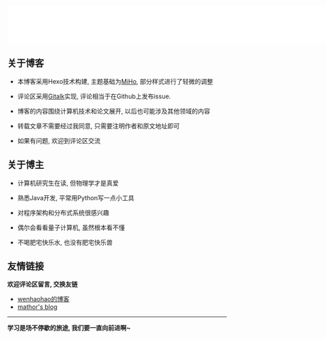 
<iframe frameborder="no" border="0" marginwidth="0" marginheight="0" width=888 height=86 src="//music.163.com/outchain/player?type=2&id=492101540&auto=1&height=66"></iframe>

关于博客
-----------

- 本博客采用Hexo技术构建, 主题基础为[MiHo](https://github.com/wongminho/hexo-theme-miho), 部分样式进行了轻微的调整

- 评论区采用[Gitalk](https://github.com/gitalk/gitalk)实现, 评论相当于在Github上发布issue.

- 博客的内容围绕计算机技术和论文展开, 以后也可能涉及其他领域的内容

- 转载文章不需要经过我同意, 只需要注明作者和原文地址即可

- 如果有问题, 欢迎到评论区交流


关于博主
-----------

- 计算机研究生在读, 但物理学才是真爱

- 熟悉Java开发, 平常用Python写一点小工具

- 对程序架构和分布式系统很感兴趣

- 偶尔会看看量子计算机, 虽然根本看不懂

- 不喝肥宅快乐水, 也没有肥宅快乐兽


友情链接
------------

**欢迎评论区留言, 交换友链**

- [wenhaohao的博客](https://whh.plus/)
- [mathor's blog](https://wmathor.com/)

---------------

**学习是场不停歇的旅途, 我们要一直向前进啊~**